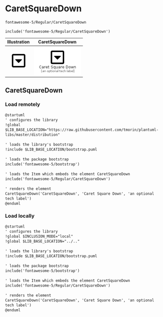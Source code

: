 # CaretSquareDown


```text
fontawesome-5/Regular/CaretSquareDown
```

```text
include('fontawesome-5/Regular/CaretSquareDown')
```



| Illustration | CaretSquareDown |
| :---: | :---: |
| ![illustration for Illustration](../../fontawesome-5/Regular/CaretSquareDown.png) | ![illustration for CaretSquareDown](../../fontawesome-5/Regular/CaretSquareDown.Local.png) |




## CaretSquareDown

### Load remotely
```plantuml
@startuml
' configures the library
!global $LIB_BASE_LOCATION="https://raw.githubusercontent.com/tmorin/plantuml-libs/master/distribution"

' loads the library's bootstrap
!include $LIB_BASE_LOCATION/bootstrap.puml

' loads the package bootstrap
include('fontawesome-5/bootstrap')

' loads the Item which embeds the element CaretSquareDown
include('fontawesome-5/Regular/CaretSquareDown')

' renders the element
CaretSquareDown('CaretSquareDown', 'Caret Square Down', 'an optional tech label')
@enduml
```

### Load locally
```plantuml
@startuml
' configures the library
!global $INCLUSION_MODE="local"
!global $LIB_BASE_LOCATION="../.."

' loads the library's bootstrap
!include $LIB_BASE_LOCATION/bootstrap.puml

' loads the package bootstrap
include('fontawesome-5/bootstrap')

' loads the Item which embeds the element CaretSquareDown
include('fontawesome-5/Regular/CaretSquareDown')

' renders the element
CaretSquareDown('CaretSquareDown', 'Caret Square Down', 'an optional tech label')
@enduml
```

